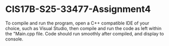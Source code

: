 # CIS17B-S25-33477-Assignment4
To compile and run the program, open a C++ compatible IDE of your choice, such as Visual Studio, then compile and run the code as left within the "Main.cpp file.
Code should run smoothly after compiled, and display to console. 
